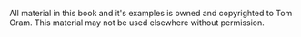 All material in this book and it's examples is owned and copyrighted to Tom
Oram. This material may not be used elsewhere without permission.
